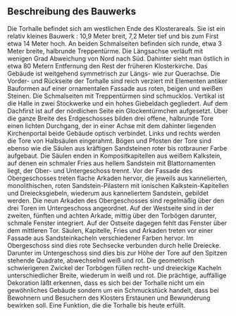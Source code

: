
## Beschreibung des Bauwerks
Die Torhalle befindet sich am westlichen Ende des Klosterareals. Sie ist ein relativ kleines Bauwerk : 10,9 Meter breit, 7,2 Meter tief und bis zum First etwa 14 Meter hoch. An beiden Schmalseiten befinden sich runde, etwa 3 Meter breite, halbrunde Treppentürme. Die Längsachse verläuft mit wenigen Grad Abweichung von Nord nach Süd. Dahinter sieht man östlich in etwa 80 Metern Entfernung den Rest der früheren Klosterkirche. Das Gebäude ist weitgehend symmetrisch zur Längs- wie zur Querachse.
Die Vorder- und  Rückseite der Torhalle sind reich verziert mit Elementen antiker Bauformen auf einer ornamentalen Fassade aus roten, beigen und weißen Steinen. Die Schmalseiten mit Treppentürmen sind schmucklos. Vertikal ist die Halle in zwei Stockwerke und ein hohes Giebeldach gegliedert. Auf dem Dachfirst ist  auf der nördlichen Seite ein Glockentürmchen aufgesetzt. Über die ganze Breite des Erdgeschosses bilden drei offene, halbrunde Tore einen lichten Durchgang, der in einer Achse mit dem dahinter liegenden Kirchenportal beide Gebäude optisch verbindet. Links und rechts werden die Tore von  Halbsäulen eingerahmt. Bögen und Pfosten der Tore sind ebenso wie die Säulen aus kräftigen Sandsteinen roter bis rotbrauner Farbe aufgebaut. Die Säulen enden in Kompositkapitellen aus weißem Kalkstein, auf denen ein schmaler Fries aus hellem Sandstein mit Blattornamenten liegt, der Ober- und Untergeschoss trennt. Vor der Fassade des Obergeschosses treten flache Arkaden hervor, die jeweils aus kannelierten, monolithischen, roten Sandstein-Pilastern mit ionischen Kalkstein-Kapitellen und Dreiecksgiebeln, wiederum aus kanneliertem Sandstein, gebildet werden. Die neun Arkaden des Obergeschosses sind regelmäßig über den drei Toren im Untergeschoss angeordnet. Auf der Westseite sind in der zweiten, fünften und achten Arkade, mittig über den Torbögen darunter, schmale Fenster integriert. Auf der Ostseite dagegen fehlt das Fenster über dem mittleren Tor.
Säulen, Kapitelle, Fries und Arkaden treten vor einer Fassade aus Sandsteinkacheln verschiedener Farben hervor. Im Obergeschoss sind dies rote Sechsecke verbunden durch helle Dreiecke. Darunter im Untergeschoss sind dies bis zur Höhe der Tore auf den Spitzen stehende Quadrate, abwechselnd weiß und rot. Die geometrisch schwierigeren Zwickel der Torbögen füllen recht- und dreieckige Kacheln unterschiedlicher Breite, wiederum in weiß und rot. Die prächtige, auffällige Dekoration läßt erkennen, dass es sich bei der Torhalle nicht um ein gewöhnliches Gebäude sondern um ein Schmuckstück handelt, dass bei Bewohnern und Besuchern des Klosters Erstaunen und Bewunderung bewirken soll. Eine Funktion, die die Torhalle bis heute erfüllt.
